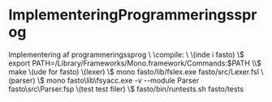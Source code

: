 # ImplementeringProgrammeringssprog
Implementering af programmeringssprog
\\
\\compile:
\\
\\(inde i fasto)
\\$ export PATH=/Library/Frameworks/Mono.framework/Commands:$PATH
\\$ make
\\(ude for fasto)
\\(lexer)
\\$ mono fasto/lib/fslex.exe fasto/src/Lexer.fsl
\\(parser)
\\$ mono fasto\lib\fsyacc.exe -v --module Parser fasto\src\Parser.fsp 
\\(test test filer)
\\$ fasto/bin/runtests.sh fasto/tests
